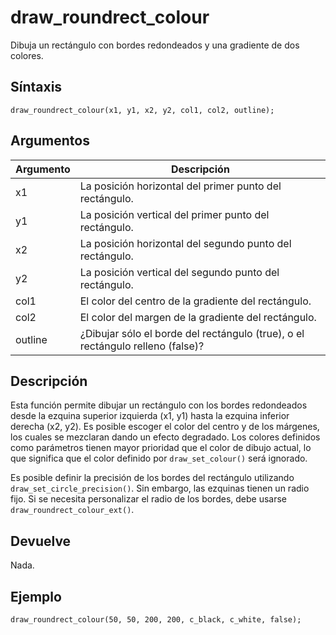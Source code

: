 # draw_roundrect_colour

Dibuja un rectángulo con bordes redondeados y una gradiente de dos colores.

## Síntaxis

  
```gml  
draw_roundrect_colour(x1, y1, x2, y2, col1, col2, outline);  
```  

## Argumentos

Argumento|Descripción|  
---|---|  
x1|La posición horizontal del primer punto del rectángulo.|  
y1|La posición vertical del primer punto del rectángulo.|  
x2|La posición horizontal del segundo punto del rectángulo.|  
y2|La posición vertical del segundo punto del rectángulo.|  
col1|El color del centro de la gradiente del rectángulo.|  
col2|El color del margen de la gradiente del rectángulo.|  
outline|¿Dibujar sólo el borde del rectángulo (true), o el rectángulo relleno (false)?|  

## Descripción

Esta función permite dibujar un rectángulo con los bordes redondeados desde la ezquina superior izquierda (x1, y1) hasta la ezquina inferior derecha (x2, y2). Es posible escoger el color del centro y de los márgenes, los cuales se mezclaran dando un efecto degradado. Los colores definidos como parámetros tienen mayor prioridad que el color de dibujo actual, lo que significa que el color definido por `draw_set_colour()` será ignorado.  
  
Es posible definir la precisión de los bordes del rectángulo utilizando `draw_set_circle_precision()`. Sin embargo, las ezquinas tienen un radio fijo. Si se necesita personalizar el radio de los bordes, debe usarse `draw_roundrect_colour_ext()`.

## Devuelve

Nada.

## Ejemplo

  
```gml  
draw_roundrect_colour(50, 50, 200, 200, c_black, c_white, false);  
```